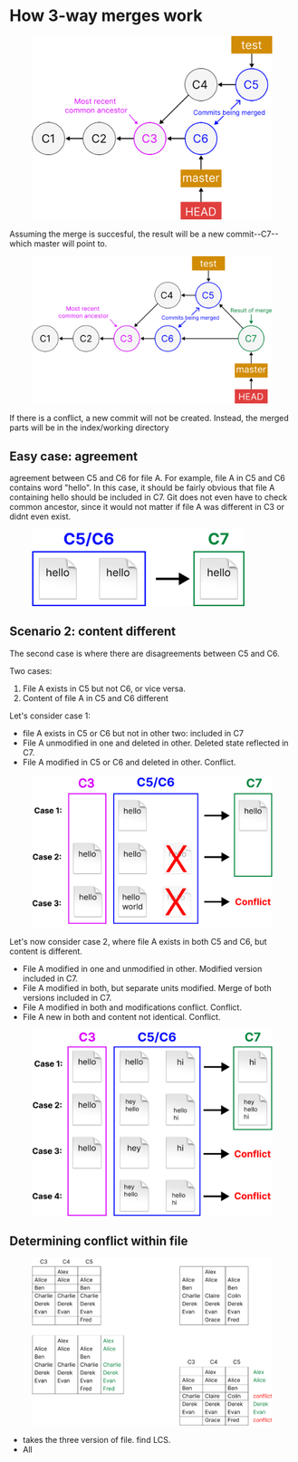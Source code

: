 # How 3-way merges work



<figure><img src="../../.gitbook/assets/Group 369.png" alt="" width="563"><figcaption></figcaption></figure>



Assuming the merge is succesful, the result will be a new commit--C7--which master will point to.&#x20;

<figure><img src="../../.gitbook/assets/Group 370.png" alt="" width="563"><figcaption></figcaption></figure>

If there is a conflict, a new commit will not be created. Instead, the merged parts will be in the index/working directory



## Easy case: agreement

agreement between C5 and C6 for file A. For example, file A in C5 and C6 contains word "hello". In this case, it should be fairly obvious that file A containing hello should be included in C7. Git does not even have to check common ancestor, since it would not matter if file A was different in C3 or didnt even exist.&#x20;

<figure><img src="../../.gitbook/assets/Group 373.png" alt="" width="375"><figcaption></figcaption></figure>



## Scenario 2: content different

The second case is where there are disagreements between C5 and C6.&#x20;

Two cases:

1. File A exists in C5 but not C6, or vice versa.&#x20;
2. Content of file A in C5 and C6 different

Let's consider case 1:

* file A exists in C5 or C6 but not in other two: included in C7
* File A unmodified in one and deleted in other. Deleted state reflected in C7.
* File A modified in C5 or C6 and deleted in other. Conflict.&#x20;

<figure><img src="../../.gitbook/assets/Group 388.png" alt="" width="563"><figcaption></figcaption></figure>



Let's now consider case 2, where file A exists in both C5 and C6, but content is different.&#x20;

* File A modified in one and unmodified in other. Modified version included in C7.
* File A modified in both, but separate units modified. Merge of both versions included in C7.
* File A modified in both and modifications conflict. Conflict.
* File A new in both and content not identical. Conflict.&#x20;



<figure><img src="../../.gitbook/assets/Group 387 (1).png" alt="" width="563"><figcaption></figcaption></figure>



## Determining conflict within file



<figure><img src="../../.gitbook/assets/Group 398.png" alt=""><figcaption></figcaption></figure>



* takes the three version of file. find LCS.&#x20;
* All&#x20;









